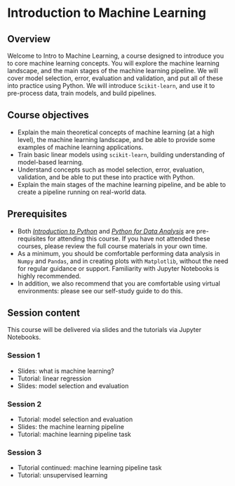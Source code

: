 # Introduction to Machine Learning

## Overview

Welcome to Intro to Machine Learning, a course designed to introduce you to core machine learning concepts. You will explore the machine learning landscape, and the main stages of the machine learning pipeline. We will cover model selection, error, evaluation and validation, and put all of these into practice using Python. We will introduce `Scikit-learn`, and use it to pre-process data, train models, and build pipelines.

## Course objectives

* Explain the main theoretical concepts of machine learning (at a high level), the machine learning landscape, and be able to provide some examples of machine learning applications.
* Train basic linear models using `scikit-learn`, building understanding of model-based learning.
* Understand concepts such as model selection, error, evaluation, validation, and be able to put these into practice with Python.
* Explain the main stages of the machine learning pipeline, and be able to create a pipeline running on real-world data.

## Prerequisites

* Both [*Introduction to Python*](introduction_to_python.md) and [*Python for Data Analysis*](python_for_data_analysis.md) are pre-requisites for attending this course. If you have not attended these courses, please review the full course materials in your own time.
* As a minimum, you should be comfortable performing data analysis in `Numpy` and `Pandas`, and in creating plots with `Matplotlib`, without the need for regular guidance or support. Familiarity with Jupyter Notebooks is highly recommended.
* In addition, we also recommend that you are comfortable using virtual environments: please see our self-study guide to do this.

## Session content

This course will be delivered via slides and the tutorials via Jupyter Notebooks.

### Session 1

* Slides: what is machine learning?
* Tutorial: linear regression
* Slides: model selection and evaluation

### Session 2

* Tutorial: model selection and evaluation
* Slides: the machine learning pipeline
* Tutorial: machine learning pipeline task

### Session 3

* Tutorial continued: machine learning pipeline task
* Tutorial: unsupervised learning
